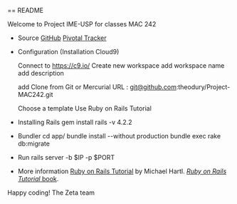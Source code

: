 == README

Welcome to Project IME-USP for classes MAC 242 

* Source
[GitHub](https://github.com/theodury/Project-MAC242/) 
[Pivotal Tracker](https://www.pivotaltracker.com/n/projects/1412078) 

* Configuration (Installation Cloud9)

  Connect to https://c9.io/
  Create new workspace 
  add workspace name
  add description  

  add Clone from Git or Mercurial URL : 
    git@github.com:theodury/Project-MAC242.git

  Choose a template
  Use Ruby on Rails Tutorial 

* Installing Rails 
    gem install rails -v 4.2.2
  
* Bundler
    cd app/
    bundle install --without production
    bundle exec rake db:migrate
    
* Run 
    rails server -b $IP -p $PORT


* More information 
[Ruby on Rails Tutorial](http://www.railstutorial.org/) by Michael Hartl. 
[*Ruby on Rails Tutorial* book](http://www.railstutorial.org/book).


Happy coding! The Zeta team

